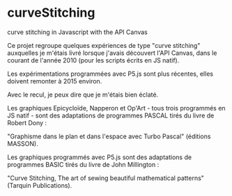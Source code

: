 # curveStitching
curve stitching in Javascript with the API Canvas

Ce projet regroupe quelques expériences de type "curve stitching" auxquelles je m'étais livré lorsque j'avais découvert l'API Canvas, dans le courant de l'année 2010 (pour les scripts écrits en JS natif).

Les expérimentations programmées avec P5.js sont plus récentes, elles doivent remonter à 2015 environ.

Avec le recul, je peux dire que je m'étais bien éclaté.

Les graphiques Epicycloïde, Napperon et Op'Art - tous trois programmés en JS natif - sont des adaptations de programmes PASCAL tirés du livre de Robert Dony :

"Graphisme dans le plan et dans l'espace avec Turbo Pascal" (éditions MASSON).

Les graphiques programmés avec P5.js sont des adaptations de programmes BASIC tirés du livre de John Millington :

"Curve Stitching, The art of sewing beautiful mathematical patterns" (Tarquin Publications).
